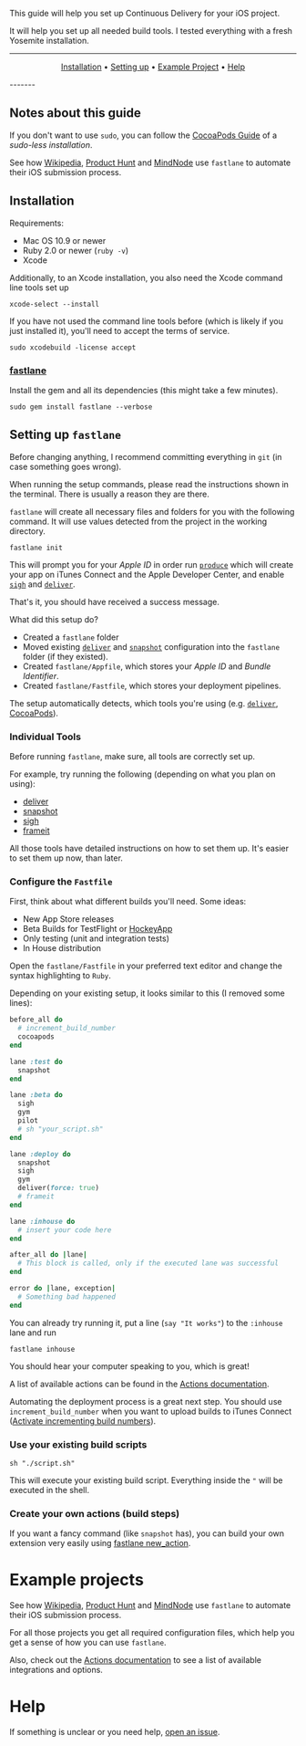 This guide will help you set up Continuous Delivery for your iOS project.

It will help you set up all needed build tools. I tested everything with a fresh Yosemite installation.

-------
<p align="center">
    <a href="#installation">Installation</a> &bull;
    <a href="#setting-up-fastlane">Setting up</a> &bull;
    <a href="#example-projects">Example Project</a> &bull;
    <a href="#help">Help</a>
</p>
-------

## Notes about this guide
If you don't want to use `sudo`, you can follow the [CocoaPods Guide](http://guides.cocoapods.org/using/getting-started.html#sudo-less-installation) of a *sudo-less installation*.

See how [Wikipedia](https://github.com/fastlane/examples#wikipedia-by-wikimedia-foundation), [Product Hunt](https://github.com/fastlane/examples#product-hunt) and [MindNode](https://github.com/fastlane/examples#mindnode) use `fastlane` to automate their iOS submission process.

## Installation

Requirements:

- Mac OS 10.9 or newer
- Ruby 2.0 or newer (`ruby -v`)
- Xcode

Additionally, to an Xcode installation, you also need the Xcode command line tools set up

    xcode-select --install

If you have not used the command line tools before (which is likely if you just installed it), you'll need to accept the terms of service.

    sudo xcodebuild -license accept

### [fastlane](https://github.com/fastlane/fastlane/tree/master/fastlane)

Install the gem and all its dependencies (this might take a few minutes).

    sudo gem install fastlane --verbose

## Setting up `fastlane`

Before changing anything, I recommend committing everything in `git` (in case something goes wrong).

When running the setup commands, please read the instructions shown in the terminal. There is usually a reason they are there.

`fastlane` will create all necessary files and folders for you with the following command. It will use values detected from the project in the working directory.

    fastlane init

This will prompt you for your _Apple ID_ in order run [`produce`](https://github.com/fastlane/fastlane/tree/master/produce) which will create your app on iTunes Connect and the Apple Developer Center, and enable [`sigh`](https://github.com/fastlane/fastlane/tree/master/sigh) and [`deliver`](https://github.com/fastlane/fastlane/tree/master/deliver).

That's it, you should have received a success message.

What did this setup do?

- Created a `fastlane` folder
- Moved existing [`deliver`](https://github.com/fastlane/fastlane/tree/master/deliver) and [`snapshot`](https://github.com/fastlane/fastlane/tree/master/snapshot) configuration into the `fastlane` folder (if they existed).
- Created `fastlane/Appfile`, which stores your *Apple ID* and *Bundle Identifier*.
- Created `fastlane/Fastfile`, which stores your deployment pipelines.

The setup automatically detects, which tools you're using (e.g. [`deliver`](https://github.com/fastlane/fastlane/tree/master/deliver), [CocoaPods](https://cocoapods.org/)).

### Individual Tools

Before running `fastlane`, make sure, all tools are correctly set up.

For example, try running the following (depending on what you plan on using):

- [deliver](https://github.com/fastlane/fastlane/tree/master/deliver)
- [snapshot](https://github.com/fastlane/fastlane/tree/master/snapshot)
- [sigh](https://github.com/fastlane/fastlane/tree/master/sigh)
- [frameit](https://github.com/fastlane/fastlane/tree/master/frameit)

All those tools have detailed instructions on how to set them up. It's easier to set them up now, than later.

### Configure the `Fastfile`

First, think about what different builds you'll need. Some ideas:

- New App Store releases
- Beta Builds for TestFlight or [HockeyApp](http://hockeyapp.net/)
- Only testing (unit and integration tests)
- In House distribution

Open the `fastlane/Fastfile` in your preferred text editor and change the syntax highlighting to `Ruby`.

Depending on your existing setup, it looks similar to this (I removed some lines):

```ruby
before_all do
  # increment_build_number
  cocoapods
end

lane :test do
  snapshot
end

lane :beta do
  sigh
  gym
  pilot
  # sh "your_script.sh"
end

lane :deploy do
  snapshot
  sigh
  gym
  deliver(force: true)
  # frameit
end

lane :inhouse do
  # insert your code here
end

after_all do |lane|
  # This block is called, only if the executed lane was successful
end

error do |lane, exception|
  # Something bad happened
end
```

You can already try running it, put a line (`say "It works"`) to the `:inhouse` lane and run

    fastlane inhouse

You should hear your computer speaking to you, which is great!

A list of available actions can be found in the [Actions documentation](https://github.com/fastlane/fastlane/blob/master/fastlane/docs/Actions.md).

Automating the deployment process is a great next step. You should use `increment_build_number` when you want to upload builds to iTunes Connect ([Activate incrementing build numbers](https://developer.apple.com/library/ios/qa/qa1827/_index.html)).


### Use your existing build scripts

    sh "./script.sh"

This will execute your existing build script. Everything inside the `"` will be executed in the shell.

### Create your own actions (build steps)

If you want a fancy command (like `snapshot` has), you can build your own extension very easily using [fastlane new_action](https://github.com/fastlane/fastlane/blob/master/fastlane/docs/README.md#extensions).

# Example projects

See how [Wikipedia](https://github.com/fastlane/examples#wikipedia-by-wikimedia-foundation), [Product Hunt](https://github.com/fastlane/examples#product-hunt) and [MindNode](https://github.com/fastlane/examples#mindnode) use `fastlane` to automate their iOS submission process.

For all those projects you get all required configuration files, which help you get a sense of how you can use `fastlane`.

Also, check out the [Actions documentation](https://github.com/fastlane/fastlane/blob/master/fastlane/docs/Actions.md) to see a list of available integrations and options.

# Help

If something is unclear or you need help, [open an issue](https://github.com/fastlane/fastlane/issues/new).
